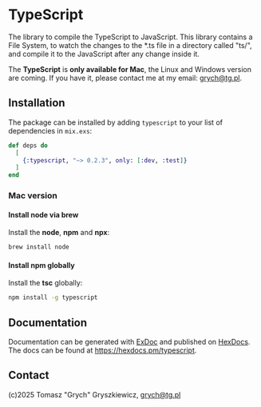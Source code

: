 # TypeScript

The library to compile the TypeScript to JavaScript. This library contains a File System, to watch
the changes to the *.ts file in a directory called "ts/", and compile it to the JavaScript after
any change inside it.

The **TypeScript** is **only available for Mac**, the Linux and Windows version are coming. If you have
it, please contact me at my email: <grych@tg.pl>.

## Installation

The package can be installed by adding `typescript` to your list of dependencies in `mix.exs`:

```elixir
def deps do
  [
    {:typescript, "~> 0.2.3", only: [:dev, :test]}
  ]
end
```

### Mac version

#### Install node via brew

Install the **node**, **npm** and **npx**:

```bash
brew install node
```


#### Install npm globally

Install the **tsc** globally:

``` bash
npm install -g typescript
```

## Documentation

Documentation can be generated with [ExDoc](https://github.com/elixir-lang/ex_doc)
and published on [HexDocs](https://hexdocs.pm). The docs can
be found at <https://hexdocs.pm/typescript>.

## Contact

(c)2025 Tomasz "Grych" Gryszkiewicz,
<grych@tg.pl>
